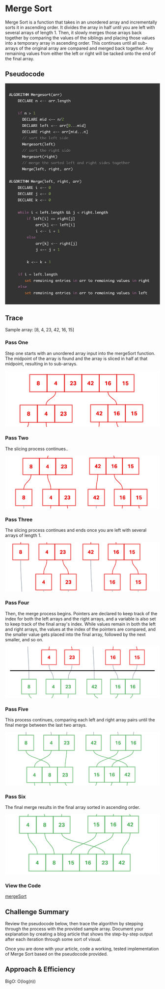# Merge Sort

Merge Sort is a function that takes in an unordered array and incrementally sorts it in ascending order. It divides the array in half until you are left with several arrays of length 1. Then, it slowly merges those arrays back together by comparing the values of the siblings and placing those values into a temporary array in ascending order. This continues until all sub-arrays of the original array are compared and merged back together. Any remaining values from either the left or right will be tacked onto the end of the final array.

## Pseudocode

![pseuodocode](./img/pseudocode.png)

## Trace

Sample array: [8, 4, 23, 42, 16, 15]

### Pass One

Step one starts with an unordered array input into the mergeSort function. The midpoint of the array is found and the array is sliced in half at that midpoint, resulting in to sub-arrays.

![step one](./img/stepone.png)

### Pass Two

The slicing process continues..

![step two](./img/steptwo.png)

### Pass Three

The slicing process continues and ends once you are left with several arrays of length 1.

![step three](./img/stepthree.png)

### Pass Four

Then, the merge process begins. Pointers are declared to keep track of the index for both the left arrays and the right arrays, and a variable is also set to keep track of the final array's index. While values remain in both the left and right arrays, the values at the index of the pointers are compared, and the smaller value gets placed into the final array, followed by the next smaller, and so on.

![step four](./img/stepfour.png)

### Pass Five

This process continues, comparing each left and right array pairs until the final merge between the last two arrays.

![step five](./img/stepfive.png)

### Pass Six

The final merge results in the final array sorted in ascending order.

![step five](./img/stepsix.png)

### View the Code

[mergeSort](./merge-sort.js)

## Challenge Summary

Review the pseudocode below, then trace the algorithm by stepping through the process with the provided sample array. Document your explanation by creating a blog article that shows the step-by-step output after each iteration through some sort of visual.

Once you are done with your article, code a working, tested implementation of Merge Sort based on the pseudocode provided.

## Approach & Efficiency

BigO: O(log(n))
